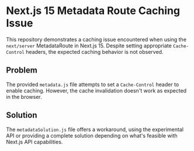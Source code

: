 # Next.js 15 Metadata Route Caching Issue

This repository demonstrates a caching issue encountered when using the `next/server` MetadataRoute in Next.js 15.  Despite setting appropriate `Cache-Control` headers, the expected caching behavior is not observed.

## Problem

The provided `metadata.js` file attempts to set a `Cache-Control` header to enable caching. However, the cache invalidation doesn't work as expected in the browser.

## Solution

The `metadataSolution.js` file offers a workaround, using the experimental API or providing a complete solution depending on what's feasible with Next.js API capabilities.